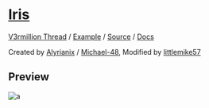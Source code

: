 # [Iris](https://github.com/Michael-48/Iris)
[V3rmillion Thread](https://v3rmillion.net/showthread.php?tid=1210665) / [Example](https://github.com/GhostDuckyy/UI-Libraries/blob/main/ImGui/Iris/Example.lua) / [Source](https://github.com/GhostDuckyy/UI-Libraries/blob/main/ImGui/Iris/source.lua) / [Docs](https://github.com/Michael-48/Iris/blob/main/docs/creatingCustomWidgets.md)

Created by [Alyrianix](https://devforum.roblox.com/u/Alyrianix) / [Michael-48](https://github.com/Michael-48), Modified by [littlemike57](https://v3rmillion.net/member.php?action=profile&uid=3099053)
## Preview
![a](https://external-content.duckduckgo.com/iu/?u=https%3A%2F%2Fi.imgur.com%2FCFTDLIq.png)
